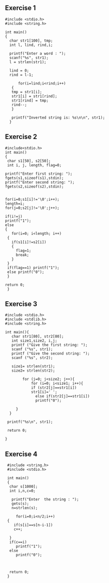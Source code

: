 ## Exercise 1

    #include <stdio.h>
    #include <string.h>
 
    int main()
    {
      char str1[100], tmp;
      int l, lind, rind,i;

      printf("Enter a word : ");
      scanf("%s", str1);
      l = strlen(str1);

      lind = 0;
      rind = l-1;
    
          for(i=lind;i<rind;i++)
       {
       tmp = str1[i];
       str1[i] = str1[rind];
       str1[rind] = tmp;
       rind--;
       }
 
       printf("Inverted string is: %s\n\n", str1);
      }

## Exercise 2
    #include<stdio.h>
    int main()
    {
     char s1[50], s2[50];
     int i, j, length, flag=0;

    printf("Enter first string: ");
    fgets(s1,sizeof(s1),stdin);
    printf("Enter second string: ");
    fgets(s2,sizeof(s2),stdin);

 
    for(i=0;s1[i]!='\0';i++);
    length=i;
    for(j=0;s2[j]!='\0';j++);

    if(i!=j)
    printf("1");
    else
    {
       for(i=0; i<length; i++)
     {
       if(s1[i]!=s2[i])
       {
         flag=1;
         break;
       }
     }
     if(flag==1) printf("1");
     else printf("0");
     }

    return 0;
     }
## Exercise 3

    #include <stdio.h>
    #include <stdlib.h>
    #include <string.h>

    int main(){
       char str1[80], str2[80];
       int size1,size2, i,j;
       printf ("Give the first string: ");
       scanf ("%s", str1);
       printf ("Give the second string: ");
       scanf ("%s", str2);

       size1= strlen(str1);
       size2= strlen(str2);

            for (j=0; j<size2; j++){
                for (i=0; i<size1; i++){
                if (str2[j]==str1[i])
                str1[i]=' ';
                  else if(str2[j]==str1[i])
                  printf("0");

         }
      }

     printf("%s\n", str1);

     return 0;

    }
  
  ## Exercise 4
  
     #include <string.h>
     #include <stdio.h>
 
     int main()
     {
      char s[1000];  
      int i,n,c=0;
 
       printf("Enter  the string : ");
       gets(s);
       n=strlen(s);
 
         for(i=0;i<n/2;i++)  
     {
    	if(s[i]==s[n-i-1])
    	c++;
 
 	  }
 	  if(c==i)
 	     printf("1");
      else
         printf("0");
 
 	 
     
      return 0;
     }
